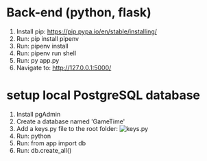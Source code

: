 # Back-end (python, flask)

1. Install pip: https://pip.pypa.io/en/stable/installing/
2. Run: pip install pipenv
3. Run: pipenv install
4. Run: pipenv run shell
5. Run: py app.py
6. Navigate to: http://127.0.0.1:5000/

# setup local PostgreSQL database
1. Install pgAdmin
2. Create a database named 'GameTime'
3. Add a keys.py file to the root folder:
  ![keys.py](/documentation/keys_py_file.PNG)
4. Run: python
5. Run: from app import db
6. Run: db.create_all()

